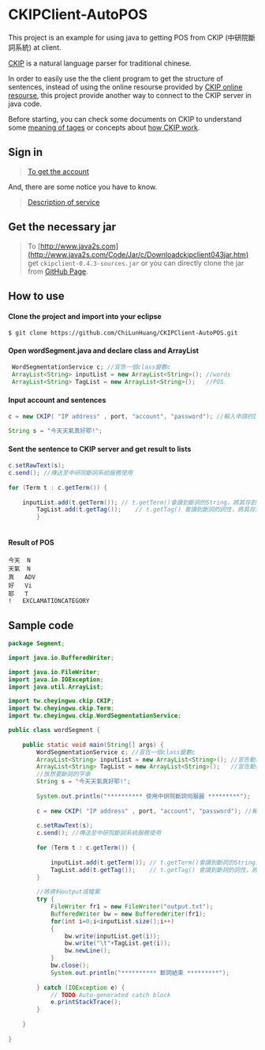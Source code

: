 # CKIPClient-AutoPOS
This project is an example for using java to getting POS from CKIP (中研院斷詞系統) at client.

[CKIP](http://ckipsvr.iis.sinica.edu.tw/) is a natural language parser for traditional chinese.

In order to easily use the the client program to get the structure of sentences, instead of using the online resourse provided by [CKIP online resourse](http://ckipsvr.iis.sinica.edu.tw/resource.htm), this project provide another way to connect to the CKIP server in java code. 


Before starting, you can check some documents on CKIP to understand some [meaning of tages](http://ckipsvr.iis.sinica.edu.tw/cat.htm) or concepts about [how CKIP work](http://sunlight.iis.sinica.edu.tw/uwextract/demo.htm).

## Sign in

>[To get the account](http://ckipsvr.iis.sinica.edu.tw/reg.php)

And, there are some notice you have to know.

>[Description of service](http://ckipsvr.iis.sinica.edu.tw/webservice.htm)

## Get the necessary jar

> To [http://www.java2s.com](http://www.java2s.com/Code/Jar/c/Downloadckipclient043jar.htm) get `ckipclient-0.4.3-sources.jar` or you can directly clone the jar from [GitHub Page](https://github.com/ChiLunHuang/CKIPClient-AutoPOS/blob/master/CKIPproject/ckipclient-0.4.3.jar).

## How to use 

#### Clone the project and import into your eclipse

```
$ git clone https://github.com/ChiLunHuang/CKIPClient-AutoPOS.git
```

#### Open wordSegment.java and declare class and ArrayList

```java
 WordSegmentationService c; //宣告一個class變數c
 ArrayList<String> inputList = new ArrayList<String>(); //words
 ArrayList<String> TagList = new ArrayList<String>();   //POS
```

#### Input account and sentences


```java
c = new CKIP( "IP address" , port, "account", "password"); //輸入申請的IP、port、帳號、密碼

String s = "今天天氣真好耶!";
```

#### Sent the sentence to CKIP server and get result to lists

```java
c.setRawText(s);
c.send(); //傳送至中研院斷詞系統服務使用
         
for (Term t : c.getTerm()) {
           
	inputList.add(t.getTerm()); // t.getTerm()會讀到斷詞的String，將其存到inputList陣列
        TagList.add(t.getTag());    // t.getTag() 會讀到斷詞的詞性，將其存到TagList陣列
        }
         
```
#### Result of POS 

```
今天	N
天氣	N
真	ADV
好	Vi
耶	T
!	EXCLAMATIONCATEGORY
```


## Sample code

```java
package Segment;

import java.io.BufferedWriter;

import java.io.FileWriter;
import java.io.IOException;
import java.util.ArrayList;

import tw.cheyingwu.ckip.CKIP;
import tw.cheyingwu.ckip.Term;
import tw.cheyingwu.ckip.WordSegmentationService;

public class wordSegment {
	 
    public static void main(String[] args) {
        WordSegmentationService c; //宣告一個class變數c
        ArrayList<String> inputList = new ArrayList<String>(); //宣告動態陣列 存切詞的name
        ArrayList<String> TagList = new ArrayList<String>();   //宣告動態陣列 存切詞的詞性.
        //放想要斷詞的字串
        String s = "今天天氣真好耶!";
         
        System.out.println("********** 使用中研院斷詞伺服器 *********");
         
        c = new CKIP( "IP address" , port, "account", "password"); //輸入申請的IP、port、帳號、密碼
         
        c.setRawText(s);
        c.send(); //傳送至中研院斷詞系統服務使用
         
        for (Term t : c.getTerm()) {
           
            inputList.add(t.getTerm()); // t.getTerm()會讀到斷詞的String，將其存到inputList陣列
            TagList.add(t.getTag());    // t.getTag() 會讀到斷詞的詞性，將其存到TagList陣列
        }
         
        //將資料output成檔案
        try {
            FileWriter fr1 = new FileWriter("output.txt");
            BufferedWriter bw = new BufferedWriter(fr1);
            for(int i=0;i<inputList.size();i++)
            {
                bw.write(inputList.get(i));
                bw.write("\t"+TagList.get(i));
                bw.newLine();
            }
            bw.close();
            System.out.println("********** 斷詞結束 *********");
             
        } catch (IOException e) {
            // TODO Auto-generated catch block
            e.printStackTrace();
        }
         
    }
 
}




```


